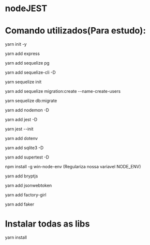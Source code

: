 # nodeJEST

# Comando utilizados(Para estudo):

yarn init -y

yarn add express

yarn add sequelize pg

yarn add sequelize-cli -D

yarn sequelize init

yarn add sequelize migration:create --name-create-users

yarn sequelize db:migrate

yarn add nodemon -D

yarn add jest -D

yarn jest --init

yarn add dotenv

yarn add sqlite3 -D

yarn add supertest -D

npm install -g win-node-env (Regulariza nossa variavel NODE_ENV)

yarn add bryptjs

yarn add jsonwebtoken

yarn add factory-girl

yarn add faker

# Instalar todas as libs 

yarn install